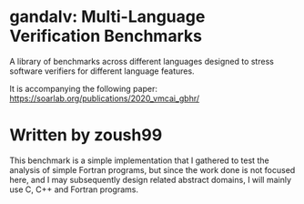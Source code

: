 # gandalv: Multi-Language Verification Benchmarks

A library of benchmarks across different languages designed to
stress software verifiers for different language features.

It is accompanying the following paper:
https://soarlab.org/publications/2020_vmcai_gbhr/

# Written by zoush99

This benchmark is a simple implementation that I gathered to 
test the analysis of simple Fortran programs, but since the 
work done is not focused here, and I may subsequently design 
related abstract domains, I will mainly use C, C++ and Fortran programs.